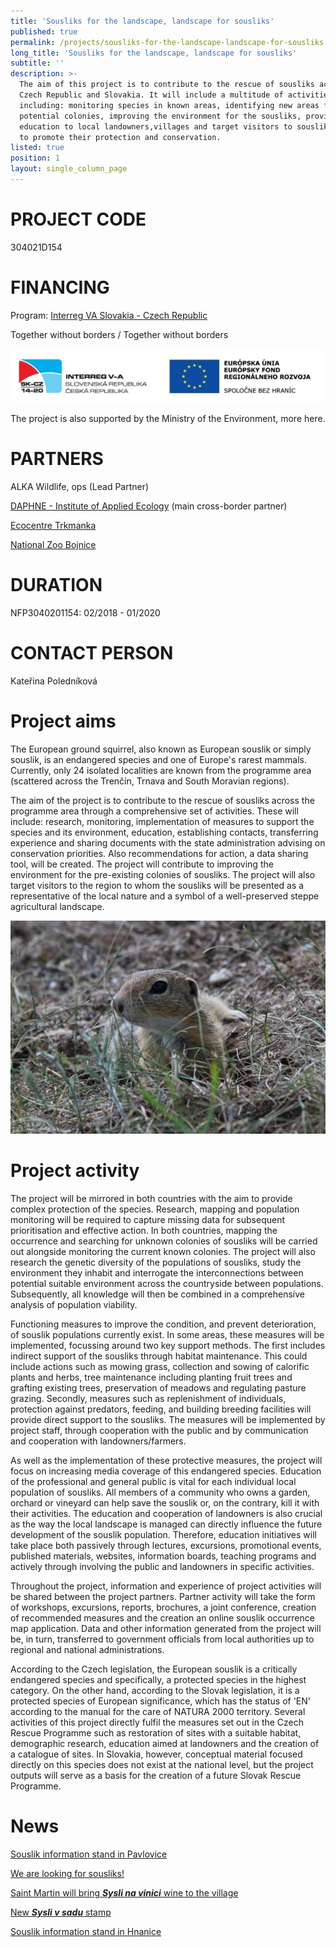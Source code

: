 ```yaml
---
title: 'Sousliks for the landscape, landscape for sousliks'
published: true
permalink: /projects/sousliks-for-the-landscape-landscape-for-sousliks
long_title: 'Sousliks for the landscape, landscape for sousliks'
subtitle: ''
description: >-
  The aim of this project is to contribute to the rescue of sousliks across the
  Czech Republic and Slovakia. It will include a multitude of activities
  including: monitoring species in known areas, identifying new areas for
  potential colonies, improving the environment for the sousliks, providing
  education to local landowners,villages and target visitors to souslik regions
  to promote their protection and conservation.
listed: true
position: 1
layout: single_column_page
---
```

# PROJECT CODE

304021D154

# FINANCING

Program: [Interreg VA Slovakia - Czech Republic](http://www.sk-cz.eu/)

Together without borders / Together without borders

![](/media/logo_irrva_bilyokraj_610.jpg)

The project is also supported by the Ministry of the Environment, more here.

# PARTNERS

ALKA Wildlife, ops (Lead Partner)

[DAPHNE - Institute of Applied Ecology](http://daphne.sk/) (main cross-border partner)

[Ecocentre Trkmanka](https://www.ekocentrum-trkmanka.com/)

[National Zoo Bojnice](http://zoobojnice.sk/)

# DURATION

NFP3040201154: 02/2018 - 01/2020

# CONTACT PERSON

Kateřina Poledníková

# Project aims

The European ground squirrel, also known as European souslik or simply souslik, is an endangered species and one of Europe's rarest mammals. Currently, only 24 isolated localities are known from the programme area (scattered across the Trenčín, Trnava and South Moravian regions). 

The aim of the project is to contribute to the rescue of sousliks across the programme area through a comprehensive set of activities. These will include: research, monitoring, implementation of measures to support the species and its environment, education, establishing contacts, transferring experience and sharing documents with the state administration advising on conservation priorities. Also recommendations for action, a data sharing tool, will be created. The project will contribute to improving the environment for the pre-existing colonies of sousliks. The project will also target visitors to the region to whom the sousliks will be presented as a representative of the local nature and a symbol of a well-preserved steppe agricultural landscape.

![](/media/IMG_2423_u_610.JPG)

# Project activity

The project will be mirrored in both countries with the aim to provide complex protection of the species. Research, mapping and population monitoring will be required to capture missing data for subsequent prioritisation and effective action. In both countries, mapping the occurrence and searching for unknown colonies of sousliks will be carried out alongside monitoring the current known colonies. The project will also research the genetic diversity of the populations of sousliks, study the environment they inhabit and interrogate the interconnections between potential suitable environment across the countryside between populations. Subsequently, all knowledge will then be combined in a comprehensive analysis of population viability.

Functioning measures to improve the condition, and prevent deterioration, of souslik populations currently exist. In some areas, these measures will be implemented, focussing around two key support methods. The first includes indirect support of the sousliks through habitat maintenance. This could include actions such as mowing grass, collection and sowing of calorific plants and herbs, tree maintenance including planting fruit trees and grafting existing trees, preservation of meadows and regulating pasture grazing. Secondly, measures such as replenishment of individuals, protection against predators, feeding, and building breeding facilities will provide direct support to the sousliks. The measures will be implemented by project staff, through cooperation with the public and by communication and cooperation with landowners/farmers.

As well as the implementation of these protective measures, the project will focus on increasing media coverage of this endangered species. Education of the professional and general public is vital for each individual local population of sousliks. All members of a community who owns a garden, orchard or vineyard can help save the souslik or, on the contrary, kill it with their activities. The education and cooperation of landowners is also crucial as the way the local landscape is managed can directly influence the future development of the souslik population. Therefore, education initiatives will take place both passively through lectures, excursions, promotional events, published materials, websites, information boards, teaching programs and actively through involving the public and landowners in specific activities.

Throughout the project, information and experience of project activities will be shared between the project partners.  Partner activity will take the form of workshops, excursions, reports, brochures, a joint conference, creation of recommended measures and the creation an online souslik occurrence map application. Data and other information generated from the project will be, in turn, transferred to government officials from local authorities up to regional and national administrations.

According to the Czech legislation, the European souslik is a critically endangered species and specifically, a protected species in the highest category. On the other hand, according to the Slovak legislation, it is a protected species of European significance, which has the status of 'EN' according to the manual for the care of NATURA 2000 territory. Several activities of this project directly fulfil the measures set out in the Czech Rescue Programme such as restoration of sites with a suitable habitat, demographic research, education aimed at landowners and the creation of a catalogue of sites. In Slovakia, however, conceptual material focused directly on this species does not exist at the national level, but the project outputs will serve as a basis for the creation of a future Slovak Rescue Programme.

# News

[Souslik information stand in Pavlovice](/news/souslik-information-stand-in-pavlovice)

[We are looking for sousliks!](/news/the-czech-republic-and-slovakia-are-looking-for-sousliks)

[Saint Martin will bring **_Sysli na vinici_** wine to the village](/news/svatý-martin-přiveze-syslí-víno-i-z-nové-vinařské-obce)

[New **_Sysli v sadu_** stamp](/news/nová-známka-sysli-v-sadu)

[Souslik information stand in Hnanice](/news/infostanek-se-syslem-ve-hnanicich)
